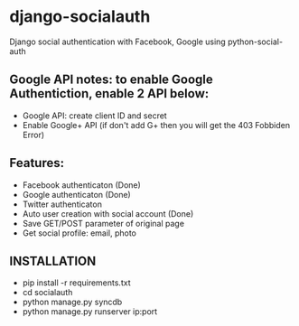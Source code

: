 # django-socialauth

Django social authentication with Facebook, Google using python-social-auth

## Google API notes: to enable Google Authentiction, enable 2 API below:
* Google API: create client ID and secret
* Enable Google+ API (if don't add G+ then you will get the 403 Fobbiden Error)

## Features:
* Facebook authenticaton (Done)
* Google authenticaton (Done)
* Twitter authenticaton 
* Auto user creation with social account (Done)
* Save GET/POST parameter of original page
* Get social profile: email, photo

## INSTALLATION
* pip install -r requirements.txt
* cd socialauth
* python manage.py syncdb
* python manage.py runserver ip:port
